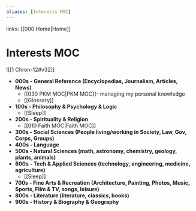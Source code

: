 ```yaml
---
aliases: [Interests MOC]
---
```

links: [[000 Home|Home]]
# Interests MOC
![[1 Chron-12#v32]]

* **000s - General Reference (Encyclopedias, Journalism, Articles, News)**
	* [[030 PKM MOC|PKM MOC]]- managing my personal knowledge
	* [[Glossary]]
* **100s - Philosophy & Psychology & Logic**
	* [[Sleep]]
* **200s - Spirituality & Religion**
	* [[010 Faith MOC|Faith MOC]]
* **300s - Social Sciences (People living/working in Society, Law, Gov, Corps, Groups)**
* **400s - Language**
* **500s - Natural Sciences (math, astronomy, chemistry, geology, plants, animals)**
* **600s - Tech & Applied Sciences (technology, engineering, medicine, agriculture)**
	* [[Sleep]]
* **700s - Fine Arts & Recreation (Architecture, Painting, Photos, Music, Sports, Film & TV, songs, leisure)**
* **800s - Literature (literature, classics, books)**
* **900s - History & Biography & Geography**